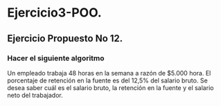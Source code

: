 # Ejercicio3-POO.

## Ejercicio Propuesto No 12.

### Hacer el siguiente algoritmo

Un empleado trabaja 48 horas en la semana a razón de $5.000 hora. El porcentaje de
retención en la fuente es del 12,5% del salario bruto. Se desea saber cuál es el salario bruto,
la retención en la fuente y el salario neto del trabajador.
